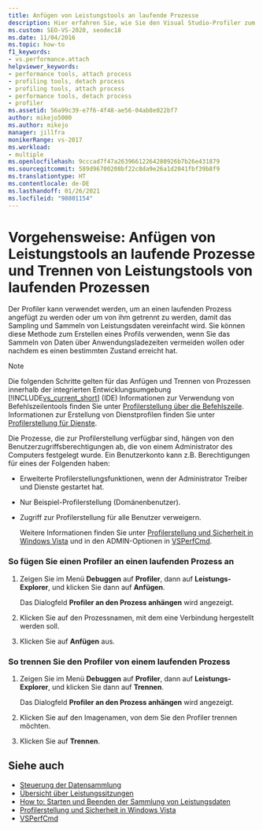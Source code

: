 ```yaml
---
title: Anfügen von Leistungstools an laufende Prozesse
description: Hier erfahren Sie, wie Sie den Visual Studio-Profiler zum Anfügen an einen oder Trennen von einem aktuell ausgeführten Prozess verwenden, um das Sampling und Sammeln von Leistungsdaten zu vereinfachen.
ms.custom: SEO-VS-2020, seodec18
ms.date: 11/04/2016
ms.topic: how-to
f1_keywords:
- vs.performance.attach
helpviewer_keywords:
- performance tools, attach process
- profiling tools, detach process
- profiling tools, attach process
- performance tools, detach process
- profiler
ms.assetid: 56a99c39-e7f6-4f48-ae56-04ab8e022bf7
author: mikejo5000
ms.author: mikejo
manager: jillfra
monikerRange: vs-2017
ms.workload:
- multiple
ms.openlocfilehash: 9cccad7f47a26396612264280926b7b26e431879
ms.sourcegitcommit: 589d96700208bf22c8da9e26a1d2041fbf39b8f9
ms.translationtype: HT
ms.contentlocale: de-DE
ms.lasthandoff: 01/26/2021
ms.locfileid: "98801154"
---
```

# <a name="how-to-attach-and-detach-performance-tools-to-running-processes"></a>Vorgehensweise: Anfügen von Leistungstools an laufende Prozesse und Trennen von Leistungstools von laufenden Prozessen
Der Profiler kann verwendet werden, um an einen laufenden Prozess angefügt zu werden oder um von ihm getrennt zu werden, damit das Sampling und Sammeln von Leistungsdaten vereinfacht wird. Sie können diese Methode zum Erstellen eines Profils verwenden, wenn Sie das Sammeln von Daten über Anwendungsladezeiten vermeiden wollen oder nachdem es einen bestimmten Zustand erreicht hat.

> [!NOTE]
> Die folgenden Schritte gelten für das Anfügen und Trennen von Prozessen innerhalb der integrierten Entwicklungsumgebung [!INCLUDE[vs_current_short](../code-quality/includes/vs_current_short_md.md)] (IDE) Informationen zur Verwendung von Befehlszeilentools finden Sie unter [Profilerstellung über die Befehlszeile](../profiling/using-the-profiling-tools-from-the-command-line.md). Informationen zur Erstellung von Dienstprofilen finden Sie unter [Profilerstellung für Dienste](../profiling/command-line-profiling-of-services.md).

 Die Prozesse, die zur Profilerstellung verfügbar sind, hängen von den Benutzerzugriffsberechtigungen ab, die von einem Administrator des Computers festgelegt wurde. Ein Benutzerkonto kann z.B. Berechtigungen für eines der Folgenden haben:

- Erweiterte Profilerstellungsfunktionen, wenn der Administrator Treiber und Dienste gestartet hat.

- Nur Beispiel-Profilerstellung (Domänenbenutzer).

- Zugriff zur Profilerstellung für alle Benutzer verweigern.

  Weitere Informationen finden Sie unter [Profilerstellung und Sicherheit in Windows Vista](../profiling/profiling-and-windows-vista-security.md) und in den ADMIN-Optionen in [VSPerfCmd](../profiling/vsperfcmd.md).

### <a name="to-attach-to-a-running-process"></a>So fügen Sie einen Profiler an einen laufenden Prozess an

1. Zeigen Sie im Menü **Debuggen** auf **Profiler**, dann auf **Leistungs-Explorer**, und klicken Sie dann auf **Anfügen**.

     Das Dialogfeld **Profiler an den Prozess anhängen** wird angezeigt.

2. Klicken Sie auf den Prozessnamen, mit dem eine Verbindung hergestellt werden soll.

3. Klicken Sie auf **Anfügen** aus.

### <a name="to-detach-from-a-running-process"></a>So trennen Sie den Profiler von einem laufenden Prozess

1. Zeigen Sie im Menü **Debuggen** auf **Profiler**, dann auf **Leistungs-Explorer**, und klicken Sie dann auf **Trennen**.

     Das Dialogfeld **Profiler an den Prozess anhängen** wird angezeigt.

2. Klicken Sie auf den Imagenamen, von dem Sie den Profiler trennen möchten.

3. Klicken Sie auf **Trennen**.

## <a name="see-also"></a>Siehe auch
- [Steuerung der Datensammlung](../profiling/controlling-data-collection.md)
- [Übersicht über Leistungssitzungen](../profiling/performance-session-overview.md)
- [How to: Starten und Beenden der Sammlung von Leistungsdaten](../profiling/how-to-start-and-end-performance-data-collection.md)
- [Profilerstellung und Sicherheit in Windows Vista](../profiling/profiling-and-windows-vista-security.md)
- [VSPerfCmd](../profiling/vsperfcmd.md)
